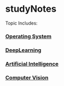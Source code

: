 # studyNotes
Topic Includes:
### [Operating System](/OS(from:%20Operation%20Systems:%20Three%20Easy%20Pices).md)
### [DeepLearning](/Deeplearning.md)
### [Artificial Intelligence](/Artificial%20Intelligence%20(From%20MITOPENCOURSEWARE:%20Artificial%20Intelligence).md)
### [Computer Vision](/ComputerVision.md)

  
